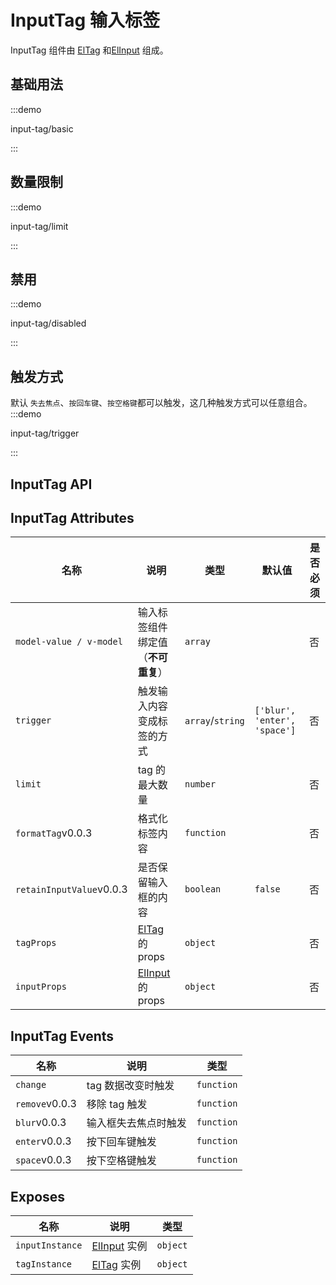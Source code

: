 # InputTag 输入标签

InputTag 组件由 [ElTag](https://element-plus.org/zh-CN/component/tag.html) 和[ElInput](https://element-plus.org/zh-CN/component/input.html) 组成。

## 基础用法

:::demo

input-tag/basic

:::

## 数量限制

:::demo

input-tag/limit

:::

## 禁用

:::demo

input-tag/disabled

:::

## 触发方式

默认 `失去焦点`、`按回车键`、`按空格键`都可以触发，这几种触发方式可以任意组合。
:::demo

input-tag/trigger

:::

## InputTag API

## InputTag Attributes

| 名称                                      | 说明                                                                               | 类型                                                               | 默认值                       | 是否必须 |
| ----------------------------------------- | ---------------------------------------------------------------------------------- | ------------------------------------------------------------------ | ---------------------------- | -------- |
| `model-value / v-model`                   | 输入标签组件绑定值 （**不可重复**）                                                | `array` <docs-tip content="string[]"></docs-tip>                   |                              | 否       |
| `trigger`                                 | 触发输入内容变成标签的方式                                                         | `array`/`string` <docs-tip content="string[]/string"></docs-tip>   | `['blur', 'enter', 'space']` | 否       |
| `limit`                                   | tag 的最大数量                                                                     | `number`                                                           |                              | 否       |
| `formatTag`<el-tag>v0.0.3</el-tag>        | 格式化标签内容                                                                     | `function` <docs-tip content='(tag: string) => string'></docs-tip> |                              | 否       |
| `retainInputValue`<el-tag>v0.0.3</el-tag> | 是否保留输入框的内容                                                               | `boolean`                                                          | `false`                      | 否       |
| `tagProps`                                | [ElTag](https://element-plus.org/zh-CN/component/tag.html#tag-attributes) 的 props | `object`                                                           |                              | 否       |
| `inputProps`                              | [ElInput](https://element-plus.org/zh-CN/component/input.html) 的 props            | `object`                                                           |                              | 否       |

## InputTag Events

| 名称                            | 说明                 | 类型                                                                                  |
| ------------------------------- | -------------------- | ------------------------------------------------------------------------------------- |
| `change`                        | tag 数据改变时触发   | `function` <docs-tip content='(tags:string[]) => void'></docs-tip>                    |
| `remove`<el-tag>v0.0.3</el-tag> | 移除 tag 触发        | `function` <docs-tip content='(tag:string) => void'></docs-tip>                       |
| `blur`<el-tag>v0.0.3</el-tag>   | 输入框失去焦点时触发 | `function` <docs-tip content='(value: string, event: FocusEvent) => void'></docs-tip> |
| `enter`<el-tag>v0.0.3</el-tag>  | 按下回车键触发       | `function` <docs-tip content='(value: string, event: MouseEvent) => void'></docs-tip> |
| `space`<el-tag>v0.0.3</el-tag>  | 按下空格键触发       | `function` <docs-tip content='(value: string, event: MouseEvent) => void'></docs-tip> |

## Exposes

| 名称            | 说明                                                                | 类型                                                                             |
| --------------- | ------------------------------------------------------------------- | -------------------------------------------------------------------------------- |
| `inputInstance` | [ElInput](https://element-plus.org/zh-CN/component/input.html) 实例 | `object` <docs-tip content="import('element-plus')['InputInstance']"></docs-tip> |
| `tagInstance`   | [ElTag](https://element-plus.org/zh-CN/component/tag.html) 实例     | `object` <docs-tip content="import('element-plus')['TagInstance']"></docs-tip>   |
